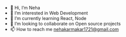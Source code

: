 - 👋 Hi, I’m Neha
- 👀 I’m interested in Web Development
- 🌱 I’m currently learning React, Node
- 💞️ I’m looking to collaborate on Open source projects
- 📫 How to reach me nehakarmakar1721@gmail.com

<!---
neha1721K/neha1721K is a ✨ special ✨ repository because its `README.md` (this file) appears on your GitHub profile.
You can click the Preview link to take a look at your changes.
--->
